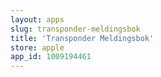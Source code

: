 ```yaml
---
layout: apps
slug: transponder-meldingsbok
title: 'Transponder Meldingsbok'
store: apple
app_id: 1009194461
---
```

